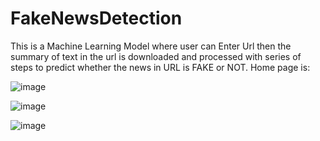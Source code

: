 # FakeNewsDetection
This is a Machine Learning Model where user can Enter Url then the summary of text in the url is downloaded and processed with series of steps to predict whether the news in URL is FAKE or NOT.
Home page is:

![image](https://user-images.githubusercontent.com/71507908/148875210-617f0ace-eae8-433d-b943-cdd402f33040.png)

![image](https://user-images.githubusercontent.com/71507908/148875386-9f26ea78-d2cb-453a-9247-110a5028a2c9.png)

![image](https://user-images.githubusercontent.com/71507908/148875342-ceceae3c-25f9-4d4c-913f-f4e4ee636cbe.png)


